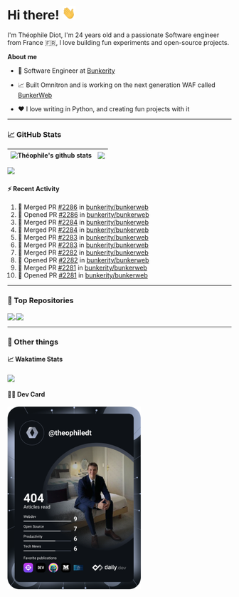 # Hi there! <img src="./wave.gif" width="30px" height="30px" />

I'm Théophile Diot, I'm 24 years old and a passionate Software engineer from France 🇫🇷, I love building fun experiments and open-source projects.

**About me**

- 💼 Software Engineer at [Bunkerity](https://www.bunkerity.com/)

- 📈 Built Omnitron and is working on the next generation WAF called [BunkerWeb](https://www.bunkerweb.io)

- ❤️ I love writing in Python, and creating fun projects with it

---

### 📈 GitHub Stats

| <img align="center" src="https://github-readme-stats.vercel.app/api?username=TheophileDiot&show_icons=true&include_all_commits=true&theme=algolia&hide_border=true&rank_icon=github" alt="Théophile's github stats" /> | <img align="center" src="https://github-readme-stats.vercel.app/api/top-langs/?username=TheophileDiot&layout=compact&theme=algolia&hide_border=true" /> |
| ---------------------------------------------------------------------------------------------------------------------------------------------------------------------------------------------------------------------- | ------------------------------------------------------------------------------------------------------------------------------------------------------- |

![](https://github-readme-activity-graph.vercel.app/graph?username=TheophileDiot&theme=tokyo-night)

#### :zap: Recent Activity

<!--START_SECTION:activity-->
1. 🎉 Merged PR [#2286](https://github.com/bunkerity/bunkerweb/pull/2286) in [bunkerity/bunkerweb](https://github.com/bunkerity/bunkerweb)
2. 💪 Opened PR [#2286](https://github.com/bunkerity/bunkerweb/pull/2286) in [bunkerity/bunkerweb](https://github.com/bunkerity/bunkerweb)
3. 🎉 Merged PR [#2284](https://github.com/bunkerity/bunkerweb/pull/2284) in [bunkerity/bunkerweb](https://github.com/bunkerity/bunkerweb)
4. 🎉 Merged PR [#2284](https://github.com/bunkerity/bunkerweb/pull/2284) in [bunkerity/bunkerweb](https://github.com/bunkerity/bunkerweb)
5. 🎉 Merged PR [#2283](https://github.com/bunkerity/bunkerweb/pull/2283) in [bunkerity/bunkerweb](https://github.com/bunkerity/bunkerweb)
6. 🎉 Merged PR [#2283](https://github.com/bunkerity/bunkerweb/pull/2283) in [bunkerity/bunkerweb](https://github.com/bunkerity/bunkerweb)
7. 🎉 Merged PR [#2282](https://github.com/bunkerity/bunkerweb/pull/2282) in [bunkerity/bunkerweb](https://github.com/bunkerity/bunkerweb)
8. 💪 Opened PR [#2282](https://github.com/bunkerity/bunkerweb/pull/2282) in [bunkerity/bunkerweb](https://github.com/bunkerity/bunkerweb)
9. 🎉 Merged PR [#2281](https://github.com/bunkerity/bunkerweb/pull/2281) in [bunkerity/bunkerweb](https://github.com/bunkerity/bunkerweb)
10. 💪 Opened PR [#2281](https://github.com/bunkerity/bunkerweb/pull/2281) in [bunkerity/bunkerweb](https://github.com/bunkerity/bunkerweb)
<!--END_SECTION:activity-->

---

### 🔧 Top Repositories

<a href="https://github.com/bunkerity/bunkerweb">
  <img align="center" src="https://github-readme-stats.vercel.app/api/pin/?username=Bunkerity&repo=bunkerweb&theme=algolia" />
</a>
<a href="https://github.com/TheophileDiot/Omnitron">
  <img align="center" src="https://github-readme-stats.vercel.app/api/pin/?username=TheophileDiot&repo=Omnitron&theme=algolia" />
</a>

---

### 🎉 Other things

#### 📈 Wakatime Stats

<a href="https://wakatime.com/@theophile_bunkerity">
  <img align="center" src="https://github-readme-stats.vercel.app/api/wakatime?username=3aa5ce41-c253-43d9-8441-a721e446a45f&layout=compact&theme=algolia" />
</a>

#### 👨‍💻 Dev Card

<a href="https://app.daily.dev/TheophileDt">
  <img src="./devcard.svg" width="300" alt="Théophile Diot's Dev Card"/>
</a>
